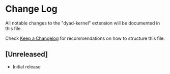# Change Log

All notable changes to the "dyad-kernel" extension will be documented in this file.

Check [Keep a Changelog](http://keepachangelog.com/) for recommendations on how to structure this file.

## [Unreleased]

- Initial release
